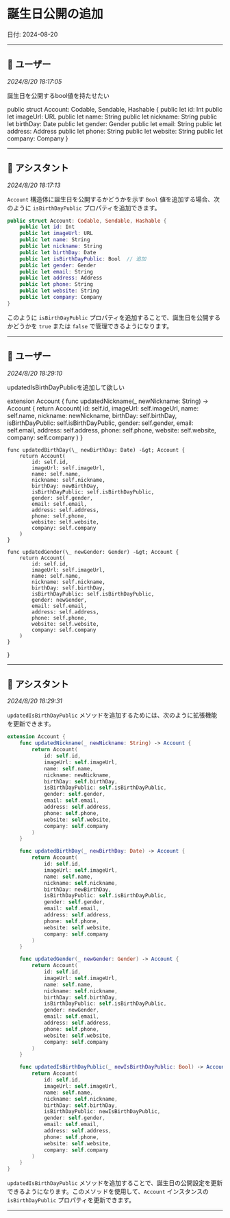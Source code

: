 # 誕生日公開の追加

日付: 2024-08-20

---

## 👤 ユーザー
*2024/8/20 18:17:05*

誕生日を公開するbool値を持たせたい

public struct Account: Codable, Sendable, Hashable {
    public let id: Int
    public let imageUrl: URL
    public let name: String
    public let nickname: String
    public let birthDay: Date
    public let gender: Gender
    public let email: String
    public let address: Address
    public let phone: String
    public let website: String
    public let company: Company
}

---

## 🤖 アシスタント
*2024/8/20 18:17:13*

`Account` 構造体に誕生日を公開するかどうかを示す `Bool` 値を追加する場合、次のように `isBirthDayPublic` プロパティを追加できます。

```swift
public struct Account: Codable, Sendable, Hashable {
    public let id: Int
    public let imageUrl: URL
    public let name: String
    public let nickname: String
    public let birthDay: Date
    public let isBirthDayPublic: Bool  // 追加
    public let gender: Gender
    public let email: String
    public let address: Address
    public let phone: String
    public let website: String
    public let company: Company
}
```

このように `isBirthDayPublic` プロパティを追加することで、誕生日を公開するかどうかを `true` または `false` で管理できるようになります。

---

## 👤 ユーザー
*2024/8/20 18:29:10*

updatedIsBirthDayPublicを追加して欲しい


extension Account {
    func updatedNickname(\_ newNickname: String) -&gt; Account {
        return Account(
            id: self.id,
            imageUrl: self.imageUrl,
            name: self.name,
            nickname: newNickname,
            birthDay: self.birthDay,
            isBirthDayPublic: self.isBirthDayPublic,
            gender: self.gender,
            email: self.email,
            address: self.address,
            phone: self.phone,
            website: self.website,
            company: self.company
        )
    }

    func updatedBirthDay(\_ newBirthDay: Date) -&gt; Account {
        return Account(
            id: self.id,
            imageUrl: self.imageUrl,
            name: self.name,
            nickname: self.nickname,
            birthDay: newBirthDay,
            isBirthDayPublic: self.isBirthDayPublic,
            gender: self.gender,
            email: self.email,
            address: self.address,
            phone: self.phone,
            website: self.website,
            company: self.company
        )
    }

    func updatedGender(\_ newGender: Gender) -&gt; Account {
        return Account(
            id: self.id,
            imageUrl: self.imageUrl,
            name: self.name,
            nickname: self.nickname,
            birthDay: self.birthDay,
            isBirthDayPublic: self.isBirthDayPublic,
            gender: newGender,
            email: self.email,
            address: self.address,
            phone: self.phone,
            website: self.website,
            company: self.company
        )
    }
}

---

## 🤖 アシスタント
*2024/8/20 18:29:31*

`updatedIsBirthDayPublic` メソッドを追加するためには、次のように拡張機能を更新できます。

```swift
extension Account {
    func updatedNickname(_ newNickname: String) -> Account {
        return Account(
            id: self.id,
            imageUrl: self.imageUrl,
            name: self.name,
            nickname: newNickname,
            birthDay: self.birthDay,
            isBirthDayPublic: self.isBirthDayPublic,
            gender: self.gender,
            email: self.email,
            address: self.address,
            phone: self.phone,
            website: self.website,
            company: self.company
        )
    }

    func updatedBirthDay(_ newBirthDay: Date) -> Account {
        return Account(
            id: self.id,
            imageUrl: self.imageUrl,
            name: self.name,
            nickname: self.nickname,
            birthDay: newBirthDay,
            isBirthDayPublic: self.isBirthDayPublic,
            gender: self.gender,
            email: self.email,
            address: self.address,
            phone: self.phone,
            website: self.website,
            company: self.company
        )
    }

    func updatedGender(_ newGender: Gender) -> Account {
        return Account(
            id: self.id,
            imageUrl: self.imageUrl,
            name: self.name,
            nickname: self.nickname,
            birthDay: self.birthDay,
            isBirthDayPublic: self.isBirthDayPublic,
            gender: newGender,
            email: self.email,
            address: self.address,
            phone: self.phone,
            website: self.website,
            company: self.company
        )
    }

    func updatedIsBirthDayPublic(_ newIsBirthDayPublic: Bool) -> Account {
        return Account(
            id: self.id,
            imageUrl: self.imageUrl,
            name: self.name,
            nickname: self.nickname,
            birthDay: self.birthDay,
            isBirthDayPublic: newIsBirthDayPublic,
            gender: self.gender,
            email: self.email,
            address: self.address,
            phone: self.phone,
            website: self.website,
            company: self.company
        )
    }
}
```

`updatedIsBirthDayPublic` メソッドを追加することで、誕生日の公開設定を更新できるようになります。このメソッドを使用して、`Account` インスタンスの `isBirthDayPublic` プロパティを更新できます。

---
